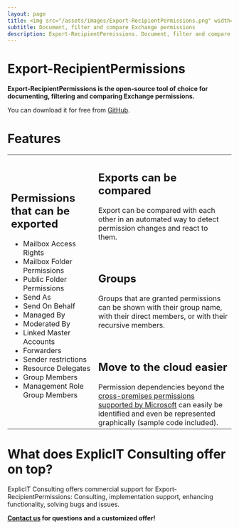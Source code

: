 ```yaml
---
layout: page
title: <img src="/assets/images/Export-RecipientPermissions.png" width="400" alt="Export-RecipientPermissions"><br>Export-RecipientPermissions
subtitle: Document, filter and compare Exchange permissions
description: Export-RecipientPermissions. Document, filter and compare Exchange permissions. Export-RecipientPermissions is the open-source tool of choice for documenting, filtering and comparing Exchange permissions.
---
```

# Export-RecipientPermissions
**Export-RecipientPermissions is the open-source tool of choice for documenting, filtering and comparing Exchange permissions.</strong>**

You can download it for free from <a href="https://github.com/GruberMarkus/Export-RecipientPermissions">GitHub</a>.

# Features
<table><tr><td><h2>Permissions that can be exported</h2><ul><li>Mailbox Access Rights</li><li>Mailbox Folder Permissions</li><li>Public Folder Permissions</li><li>Send As</li><li>Send On Behalf</li><li>Managed By</li><li>Moderated By</li><li>Linked Master Accounts</li><li>Forwarders</li><li>Sender restrictions</li><li>Resource Delegates</li><li>Group Members</li><li>Management Role Group Members</ul></td><td><h2>Exports can be compared</h2>Export can be compared with each other in an automated way to detect permission changes and react to them.<p>&nbsp</p><h2><h2>Groups</h2>Groups that are granted permissions can be shown with their group name, with their direct members, or with their recursive members.<p>&nbsp</p><h2>Move to the cloud easier</h2>Permission dependencies beyond the <a href ="https://learn.microsoft.com/en-us/exchange/permissions">cross-premises permissions supported by Microsoft</a> can easily be identified and even be represented graphically (sample code included).</td></tr></table>

# What does ExplicIT Consulting offer on top?
ExplicIT Consulting offers commercial support for Export-RecipientPermissions: Consulting, implementation support, enhancing functionality, solving bugs and issues.

**[Contact us](mailto:welcome@explicitconsulting.at) for questions and a customized offer!**